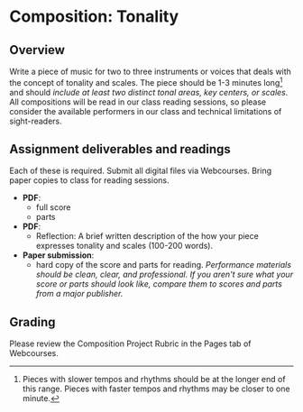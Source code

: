 # Composition: Tonality

## Overview

Write a piece of music for two to three instruments or voices that deals with the concept of tonality and scales. The piece should be 1-3 minutes long[^length] and should *include at least two distinct tonal areas, key centers, or scales.* All compositions will be read in our class reading sessions, so please consider the available performers in our class and technical limitations of sight-readers.

<!--
## Individual meetings

During the week prior to class reading sessions, students will meet one-on-one with the instructor for a lesson. Bring the following to your lesson:

* handwritten or printed copy of any work you have done to this point
* a plan for how the composition will unfold (written, drawn, or in your head)
* staff paper and pencil to take notes
* optional: If you work on a laptop, you may bring your computer in and show your composition in your chosen scoring program.

[Sign up for a lesson time on this sheet](https://docs.google.com/spreadsheets/d/1qUNTEzObTGSmvC6VCT2bRbVIESY0iKqtjwE57QXmf2A/edit?usp=sharing)
-->

## Assignment deliverables and readings

Each of these is required. Submit all digital files via Webcourses. Bring paper copies to class for reading sessions.

* **PDF**:
    * full score
    * parts
* **PDF**:
    * Reflection: A brief written description of the how your piece expresses tonality and scales (100-200 words).
* **Paper submission**:
    * hard copy of the score and parts for reading. *Performance materials should be clean, clear, and professional. If you aren't sure what your score or parts should look like, compare them to scores and parts from a major publisher.*

## Grading

Please review the Composition Project Rubric in the Pages tab of Webcourses.

[^length]: Pieces with slower tempos and rhythms should be at the longer end of this range. Pieces with faster tempos and rhythms may be closer to one minute.
